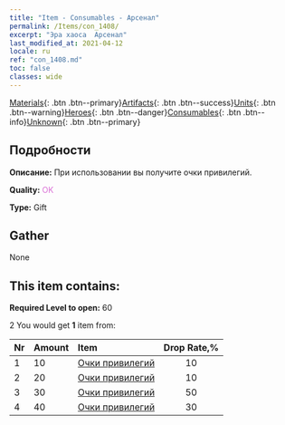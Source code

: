```yaml
---
title: "Item - Consumables - Арсенал"
permalink: /Items/con_1408/
excerpt: "Эра хаоса  Арсенал"
last_modified_at: 2021-04-12
locale: ru
ref: "con_1408.md"
toc: false
classes: wide
---
```

 [Materials](/ru/Items/){: .btn .btn--primary}[Artifacts](/ru/Items/Artifacts/){: .btn .btn--success}[Units](/ru/Items/Units/){: .btn .btn--warning}[Heroes](/ru/Items/Heroes/){: .btn .btn--danger}[Consumables](/ru/Items/Consumables/){: .btn .btn--info}[Unknown](/ru/Items/Unknown/){: .btn .btn--primary}

## Подробности
 **Описание:** При использовании вы получите очки привилегий.

 **Quality:** <span style="color: #DA70D6">OK</span>

 **Type:** Gift

## Gather

  None

## This item contains:

 **Required Level to open:** 60

 2 You would get **1** item  from:

  | Nr | Amount |     Item    | Drop Rate,% |
  |:---|:-------|:------------|:---------:|
  | 1 | 10 | [Очки привилегий](/ru/Items/con_820/) | 10 | 
  | 2 | 20 | [Очки привилегий](/ru/Items/con_820/) | 10 | 
  | 3 | 30 | [Очки привилегий](/ru/Items/con_820/) | 50 | 
  | 4 | 40 | [Очки привилегий](/ru/Items/con_820/) | 30 | 
